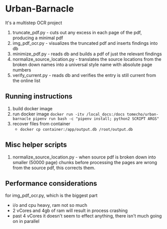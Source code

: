 # Urban-Barnacle
It's a multistep OCR project 

1. truncate_pdf.py - cuts out any excess in each page of the pdf, producing a minimal pdf
2. img_pdf_ocr.py - visualizes the truncated pdf and inserts findings into db
3. minimize_pdf.py - reads db and builds a pdf of just the relevant findings
4. normalize_source_location.py - translates the source locations from the broken down names into a universal style name with absolute page numbers
5. verify_current.py - reads db and verifies the entry is still current from the online list

## Running instructions 
1. build docker image
2. run docker image `docker run -itv /local_docs:/docs tomecho/urban-barnacle pipenv run bash -c "pipenv install; python2 SCRIPT ARGS"`
3. recover files from container 
    * `docker cp container:/app/output.db /root/output.db`

## Misc helper scripts
1. normalize_source_location.py - when source pdf is broken down into smaller (50000 page) chunks before processing the pages are wrong from the source pdf, this corrects them.

## Performance considerations
for img_pdf_ocr.py, which is the biggest part

* i/o and cpu heavy, ram not so much
* 2 vCores and 4gb of ram will result in process crashing
* past 4 vCores it doesn't seem to effect anything, there isn't much going on in parallel